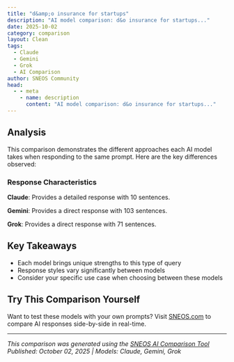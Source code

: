 ```yaml
---
title: "d&amp;o insurance for startups"
description: "AI model comparison: d&o insurance for startups..."
date: 2025-10-02
category: comparison
layout: Clean
tags:
  - Claude
  - Gemini
  - Grok
  - AI Comparison
author: SNEOS Community
head:
  - - meta
    - name: description
      content: "AI model comparison: d&o insurance for startups..."
---
```


<ChatComparison
  title="d&amp;o insurance for startups"
  prompt="d&amp;o insurance for startups"
  :responses='{
    "Claude": "# D\u0026O Insurance for Startups\n\n## What is D\u0026O Insurance?\nDirectors and Officers (D\u0026O) insurance protects company leaders from personal financial losses when they\u0027re sued for alleged wrongful acts in their management roles.\n\n## Why Startups Need D\u0026O Insurance\n\n### **Key Risks for Startup Leaders:**\n- **Securities claims** from investors\n- **Employment practices** lawsuits\n- **Fiduciary duty** breaches\n- **Regulatory investigations**\n- **Breach of contract** claims\n- **Misrepresentation** allegations\n\n### **When to Consider D\u0026O Insurance:**\n- Taking on outside investors\n- Adding independent board members\n- Planning to go public\n- Having employees (potential employment claims)\n- Operating in regulated industries\n\n## Coverage Components\n\n### **Side A Coverage**\n- Protects directors/officers personally\n- Covers personal assets when company can\u0027t indemnify\n\n### **Side B Coverage**\n- Reimburses company for indemnification payments\n- Covers legal costs the company pays on behalf of D\u0026Os\n\n### **Side C Coverage (Entity Coverage)**\n- Protects the company itself\n- Covers securities claims against the organization\n\n## Cost Factors for Startups\n\n### **Typical Annual Premiums:**\n- **Early stage:** $2,000-$15,000\n- **Series A\u002B:** $15,000-$50,000\u002B\n- **Pre-IPO:** $50,000-$200,000\u002B\n\n### **Factors Affecting Cost:**\n- Company valuation and funding stage\n- Industry and risk profile\n- Coverage limits needed\n- Number of directors/officers\n- Prior claims history\n- Geographic presence\n\n## Coverage Limits\n\n### **Recommended Limits by Stage:**\n- **Seed stage:** $1-3 million\n- **Series A:** $3-10 million\n- **Series B\u002B:** $10-25 million\n- **Pre-IPO:** $25 million\u002B\n\n## Key Policy Features to Look For\n\n### **Essential Coverage:**\n- \u2705 Investigation costs\n- \u2705 Legal defense expenses\n- \u2705 Settlement payments\n- \u2705 Regulatory proceedings\n- \u2705 Employment practices liability\n- \u2705 Worldwide coverage\n\n### **Important Policy Terms:**\n- **Retention/Deductible:** Often $0-25k for startups\n- **Prior acts coverage:** Covers past actions\n- **Extended reporting period:** Continues coverage after policy ends\n- **Advancement of defense costs:** Pays legal fees upfront\n\n## Common Exclusions\n\n### **Typical Exclusions:**\n- Criminal acts\n- Personal profit/advantage\n- Bodily injury/property damage\n- Insured vs. insured claims (sometimes)\n- ERISA violations (may need separate coverage)\n\n## Shopping Tips for Startups\n\n### **When to Buy:**\n- Before taking institutional funding\n- When adding outside board members\n- Before significant business milestones\n\n### **How to Save Money:**\n- Bundle with other coverages (EPL, cyber)\n- Work with insurance brokers familiar with startups\n- Consider captive insurance programs\n- Review coverage annually as needs change\n\n### **Red Flags to Avoid:**\n- Extremely low premiums (inadequate coverage)\n- Carriers without startup experience\n- Policies with excessive exclusions\n- No advancement of defense costs\n\n## Special Considerations\n\n### **VC/Investor Requirements:**\n- Many VCs require D\u0026O insurance\n- May specify minimum coverage limits\n- Could require being named as additional insureds\n\n### **IPO Planning:**\n- Need \u0022public company\u0022 D\u0026O policy\n- Much higher coverage limits required\n- More comprehensive Side A coverage\n\n### **International Operations:**\n- Ensure worldwide coverage\n- Consider local regulatory requirements\n- May need additional international policies\n\n## Next Steps\n\n1. **Assess your risk profile** based on stage, industry, and structure\n2. **Work with specialized brokers** who understand startup needs\n3. **Get quotes from multiple carriers** (Chubb, AIG, Travelers, etc.)\n4. **Review policy terms carefully** - not just price\n5. **Update coverage** as your company grows and evolves\n\nD\u0026O insurance is often considered essential once startups take institutional funding or add independent directors, as personal exposure for leaders can be significant even in early-stage companies.",
    "Gemini": "Okay, let\u0027s break down Directors \u0026 Officers (D\u0026O) insurance for startups. This is a crucial, often overlooked, insurance policy that can protect your startup and its leadership from significant financial and reputational damage.\n\n**What is D\u0026O Insurance?**\n\nD\u0026O insurance protects the personal assets of a company\u0027s directors, officers, and sometimes employees from lawsuits alleging wrongful acts committed while managing the company. Think of it as professional liability insurance for the top brass.\n\n**Why is D\u0026O Insurance Important for Startups?**\n\n*   **Personal Liability:** Directors and officers can be held personally liable for their decisions related to the company, even if they acted in good faith. This means their personal assets (house, savings, etc.) are at risk.\n*   **Attracting and Retaining Talent:** Top-tier executives and board members are unlikely to join a company without D\u0026O insurance. They want protection from potential lawsuits.  Without it, you\u0027ll significantly limit your talent pool.\n*   **Investment Protection:** Many venture capital firms require startups to have D\u0026O insurance as a condition of investment. They want to protect their investment and ensure the company is run responsibly.  They also often insist on being named as insured parties.\n*   **Protection from Lawsuits:** Startups are particularly vulnerable to lawsuits for various reasons:\n    *   **Fundraising:** Disagreements with investors, allegations of misrepresentation during fundraising, or failed deals can lead to lawsuits.\n    *   **Employment Practices:** Wrongful termination, discrimination, and harassment claims are common, especially with rapid growth.\n    *   **Mergers and Acquisitions:**  Shareholder lawsuits are frequent after M\u0026A transactions, alleging unfair valuations or breaches of fiduciary duty.\n    *   **Competition:** Claims of unfair competition, intellectual property infringement, or theft of trade secrets can arise.\n    *   **Regulatory Issues:**  Depending on the industry, startups may face regulatory scrutiny and potential lawsuits from government agencies.\n*   **Company Reputation:**  Even if the company itself is sued, D\u0026O insurance can help cover legal fees and settlements, protecting the company\u0027s reputation and financial stability.\n*   **Bankruptcy Protection:** In the event of a bankruptcy, D\u0026O insurance can protect directors and officers from personal liability for decisions made before the bankruptcy filing.\n\n**What Does D\u0026O Insurance Cover?**\n\nD\u0026O insurance typically covers the following:\n\n*   **Defense Costs:** Legal fees, court costs, and other expenses associated with defending a lawsuit. This is often the most significant part of a D\u0026O claim.\n*   **Settlements and Judgments:**  Payments made to settle a lawsuit or to satisfy a judgment against a director or officer.\n*   **Derivative Suits:** Lawsuits brought by shareholders on behalf of the company against its directors and officers.\n*   **Investigation Costs:** Expenses related to investigations by regulatory agencies.\n*   **Extradition Expenses:** In certain circumstances, coverage for extradition-related costs.\n\n**What Doesn\u0027t D\u0026O Insurance Cover?**\n\n*   **Criminal Acts:**  D\u0026O insurance generally doesn\u0027t cover intentional criminal acts or fraudulent behavior.\n*   **Dishonest or Malicious Acts:** Coverage is typically excluded for acts committed with the intent to harm the company or its shareholders.\n*   **Bodily Injury or Property Damage:** These are usually covered by general liability insurance.\n*   **Prior Acts:**  D\u0026O policies are usually \u0022claims-made,\u0022 meaning they only cover claims made during the policy period.  \u0022Prior acts\u0022 coverage can be purchased to cover acts that occurred before the policy inception, but it\u0027s often limited and expensive.\n*   **ERISA Violations:** Violations of the Employee Retirement Income Security Act (ERISA) are typically excluded (a separate ERISA policy may be needed).\n\n**Types of D\u0026O Insurance Coverage (Side A, Side B, Side C)**\n\nD\u0026O policies are often described in terms of \u0022Sides\u0022:\n\n*   **Side A:** Provides direct coverage to directors and officers when the company cannot indemnify them (e.g., the company is bankrupt or legally prohibited from indemnifying). This is considered the most crucial coverage.\n*   **Side B:** Reimburses the company for the costs of indemnifying its directors and officers. In other words, it covers the company\u0027s legal obligation to pay for the director\u0027s/officer\u0027s defense and settlement.\n*   **Side C:** Covers the company itself if it is named as a defendant in a lawsuit, typically for securities claims.  This is more common for publicly traded companies, but startups raising venture capital may need this.\n\n**Factors Affecting D\u0026O Insurance Costs for Startups:**\n\n*   **Stage of Development:**  Earlier-stage startups typically pay less than later-stage, more mature companies.\n*   **Industry:**  High-risk industries (e.g., biotech, fintech, cannabis) generally have higher premiums.\n*   **Funding Amount:**  The more funding a startup has raised, the higher the perceived risk and the higher the premiums.\n*   **Company Valuation:** A higher valuation can lead to higher premiums.\n*   **Revenue:**  Higher revenue typically translates to higher premiums.\n*   **Number of Employees:**  More employees can increase the risk of employment-related lawsuits.\n*   **Claims History:**  Any past claims against the company or its directors and officers will significantly increase premiums.\n*   **Policy Limits:**  Higher policy limits (the maximum amount the insurance company will pay) will result in higher premiums.\n*   **Deductible:** A higher deductible will typically lower premiums.\n*   **Insurance Carrier:** Different insurance carriers have different underwriting guidelines and pricing.\n*   **Terms and Conditions:**  The specific terms and conditions of the policy, including exclusions and endorsements, can affect the premium.\n*   **Jurisdiction:** Some jurisdictions are known to be more litigious than others, affecting premiums.\n\n**How to Get D\u0026O Insurance for Your Startup:**\n\n1.  **Assess Your Needs:** Determine the appropriate coverage limits and deductible based on your company\u0027s stage, industry, funding, and risk profile. Talk to legal counsel and your board.\n2.  **Work with a Broker:**  Engage an experienced insurance broker who specializes in D\u0026O insurance for startups. They can help you navigate the complex insurance market, compare quotes from multiple carriers, and negotiate the best terms and conditions.  Look for a broker with a good reputation and strong relationships with D\u0026O insurance providers.\n3.  **Complete the Application:**  The application process involves providing detailed information about your company, including its financials, organizational structure, risk management practices, and any past claims. Be honest and thorough in your responses.  Inaccuracies or omissions can lead to denial of coverage later on.\n4.  **Review Quotes and Policies:**  Carefully review the quotes and policy documents from different insurance carriers. Pay attention to the coverage limits, deductible, exclusions, and terms and conditions. Ask your broker to explain any confusing language.\n5.  **Choose a Policy:**  Select the policy that best meets your needs and budget. Consider the long-term implications of your decision.\n6.  **Renew Annually:**  D\u0026O insurance policies are typically renewed annually. Review your coverage each year to ensure it still meets your needs. As your company grows and evolves, you may need to increase your coverage limits or adjust your policy terms.\n\n**Tips for Managing D\u0026O Insurance Costs:**\n\n*   **Implement Strong Corporate Governance:**  Establish clear policies and procedures for decision-making, compliance, and risk management.\n*   **Train Directors and Officers:** Provide training to directors and officers on their fiduciary duties and responsibilities.\n*   **Maintain Accurate Records:**  Keep accurate and complete records of all company activities, including board meetings, financial transactions, and legal matters.\n*   **Address Potential Risks Proactively:**  Identify and address potential risks before they escalate into lawsuits.\n*   **Negotiate with the Insurance Carrier:**  Work with your broker to negotiate the best possible terms and conditions with the insurance carrier.\n*   **Shop Around:**  Compare quotes from multiple insurance carriers each year to ensure you are getting the best value.\n*   **Consider a Higher Deductible:**  Increasing your deductible can lower your premiums, but make sure you can afford to pay the deductible if a claim arises.\n\n**Key Questions to Ask Your Broker/Insurance Company:**\n\n*   What are the coverage limits?\n*   What is the deductible?\n*   What are the exclusions?\n*   Does the policy include prior acts coverage?\n*   Does the policy include coverage for regulatory investigations?\n*   Does the policy include coverage for derivative suits?\n*   What is the process for filing a claim?\n*   What is the insurance company\u0027s claims handling reputation?\n*   Does the policy cover legal fees incurred before formal legal action is taken?\n*   What is the definition of \u0022wrongful act\u0022 in the policy?\n*   Are there any specific endorsements that I should consider?\n*   What is the cancellation policy?\n\n**In summary:** D\u0026O insurance is a vital investment for startups. It protects your leadership team and your company from potentially devastating lawsuits. By understanding the risks, working with a qualified broker, and implementing strong corporate governance practices, you can obtain the coverage you need at a reasonable price. Don\u0027t wait until you are facing a lawsuit to secure D\u0026O insurance!\n",
    "Grok": "Directors \u0026 Officers (D\u0026O) insurance is a type of liability insurance that protects the personal assets of a company\u0027s directors and officers in the event they are sued for alleged wrongful acts while managing the company. For startups, securing D\u0026O insurance is often a critical step, as it can safeguard founders, board members, and key executives from personal financial loss due to lawsuits related to their business decisions.\n\nHere\u2019s a detailed overview of D\u0026O insurance for startups, why it\u2019s important, and key considerations:\n\n### Why Startups Need D\u0026O Insurance\n1. **Protection Against Lawsuits**: Startups, though small, are not immune to lawsuits. Claims can arise from investors, employees, customers, vendors, or regulators alleging mismanagement, breach of fiduciary duty, or misrepresentation.\n2. **Attracting Talent and Investors**: Many experienced executives and board members may hesitate to join a startup without D\u0026O coverage. Similarly, venture capitalists and other investors often require D\u0026O insurance as a condition of funding to protect their interests.\n3. **Personal Asset Protection**: Without D\u0026O insurance, directors and officers could be personally liable for legal costs and damages, risking their personal finances.\n4. **Common Claims**: Examples of claims covered by D\u0026O insurance include:\n   - Misrepresentation in financial projections or fundraising materials.\n   - Failure to comply with regulations or laws.\n   - Breach of fiduciary duty to shareholders.\n   - Employment-related claims like wrongful termination or harassment (if employment practices liability is included).\n\n### What D\u0026O Insurance Covers\nD\u0026O insurance typically has three main components, often referred to as \u0022Sides\u0022:\n1. **Side A (Direct Coverage for Individuals)**: Protects directors and officers when the company cannot indemnify them (e.g., due to bankruptcy or legal restrictions).\n2. **Side B (Reimbursement for the Company)**: Covers the company when it indemnifies directors and officers for claims.\n3. **Side C (Entity Coverage)**: Protects the company itself against certain claims, such as securities lawsuits (more relevant for publicly traded companies or startups planning an IPO).\n\n**Exclusions**: D\u0026O policies often exclude coverage for fraud, intentional misconduct, criminal acts, and personal profit or gain from illegal activities.\n\n### Key Considerations for Startups\n1. **Cost of D\u0026O Insurance**:\n   - Premiums depend on factors like the startup\u2019s industry, size, revenue, funding stage, and perceived risk.\n   - For early-stage startups, annual premiums can range from $3,000 to $10,000 or more, with higher costs as the company grows or raises significant funding.\n   - Deductibles and coverage limits (e.g., $1M to $5M) also affect pricing.\n2. **When to Purchase**:\n   - Ideally, startups should consider D\u0026O insurance as soon as they have a board of directors, key executives, or external funding.\n   - It\u2019s especially critical before major events like fundraising rounds, hiring senior leadership, or preparing for an exit (e.g., acquisition or IPO).\n3. **Tailored Coverage**:\n   - Early-stage startups may not need the same level of coverage as larger companies. Work with an insurance broker to customize a policy that balances cost and protection.\n   - Look for policies that include employment practices liability (EPL) if your startup has employees, as this can cover HR-related claims.\n4. **Insurance Providers**:\n   - Popular providers for startup D\u0026O insurance include Chubb, AIG, Hiscox, Travelers, and specialty insurers like Embroker or Founder Shield that cater to startups and tech companies.\n   - Some providers offer bundled policies (e.g., D\u0026O with general liability) for cost savings.\n5. **Legal and Investor Requirements**:\n   - Review your startup\u2019s bylaws and shareholder agreements\u2014many require the company to indemnify directors and officers, which ties into the need for D\u0026O coverage.\n   - Investors, especially venture capitalists, may mandate a specific coverage limit as a condition of investment.\n6. **Claims-Made Policy**:\n   - Most D\u0026O policies are \u201Cclaims-made,\u201D meaning they cover claims reported during the policy period, regardless of when the alleged incident occurred.\n   - If you switch policies or let coverage lapse, consider purchasing \u201Ctail coverage\u201D (extended reporting period) to protect against past claims.\n\n### Challenges for Startups\n- **High Risk Perception**: Insurers may view startups as high-risk due to limited operating history, financial instability, or unproven business models, leading to higher premiums.\n- **Growth and Scaling**: As your startup grows, you\u2019ll need to update your coverage to reflect increased risks, such as more employees, larger funding rounds, or international expansion.\n- **Limited Budgets**: Startups often operate on tight budgets, making it tempting to delay or skip D\u0026O insurance. However, the financial risk of a lawsuit can be far more costly than the premiums.\n\n### How to Get D\u0026O Insurance\n1. **Work with a Broker**: An insurance broker experienced with startups can help you find the right policy, negotiate terms, and ensure compliance with investor requirements.\n2. **Assess Risks**: Evaluate your startup\u2019s specific risks (e.g., industry regulations, fundraising plans) to determine the appropriate coverage level.\n3. **Compare Quotes**: Request quotes from multiple insurers to find competitive pricing and terms.\n4. **Understand the Fine Print**: Carefully review policy exclusions, deductibles, and limits to avoid surprises during a claim.\n\n### Additional Tips\n- **Document Decisions**: Maintain thorough records of board meetings, financial decisions, and compliance efforts to demonstrate good governance in case of a claim.\n- **Combine with Other Insurance**: Consider bundling D\u0026O with other policies like general liability, cyber liability, or errors \u0026 omissions (E\u0026O) insurance for comprehensive protection.\n- **Revisit Annually**: As your startup evolves, regularly review and adjust your D\u0026O coverage to match your risk profile.\n\n### Conclusion\nD\u0026O insurance is a vital safeguard for startups, protecting key individuals from personal liability and helping attract talent and investment. While it may seem like an added expense, the cost of not having coverage can be catastrophic in the event of a lawsuit. Startups should prioritize obtaining D\u0026O insurance early, especially during fundraising or significant growth stages, and work with experienced brokers to secure a policy tailored to their needs. If you\u2019re unsure where to start, consult with a legal advisor or insurance professional familiar with startup challenges."
  }'
  published-date="01:29"
/>

## Analysis

This comparison demonstrates the different approaches each AI model takes when responding to the same prompt. Here are the key differences observed:

### Response Characteristics

**Claude**: Provides a detailed response with 10 sentences. 

**Gemini**: Provides a direct response with 103 sentences. 

**Grok**: Provides a direct response with 71 sentences. 

## Key Takeaways

- Each model brings unique strengths to this type of query
- Response styles vary significantly between models
- Consider your specific use case when choosing between these models

## Try This Comparison Yourself

Want to test these models with your own prompts? Visit [SNEOS.com](https://sneos.com) to compare AI responses side-by-side in real-time.

---

*This comparison was generated using the [SNEOS AI Comparison Tool](https://sneos.com)*
*Published: October 02, 2025 | Models: Claude, Gemini, Grok*
